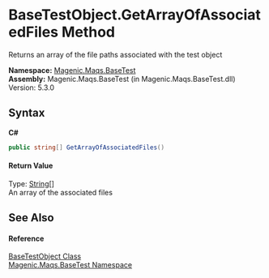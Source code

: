 # BaseTestObject.GetArrayOfAssociatedFiles Method 
 

Returns an array of the file paths associated with the test object

**Namespace:**&nbsp;<a href="MAQS_5/BaseTest_AUTOGENERATED/Magenic-Maqs-BaseTest_Namespace">Magenic.Maqs.BaseTest</a><br />**Assembly:**&nbsp;Magenic.Maqs.BaseTest (in Magenic.Maqs.BaseTest.dll) Version: 5.3.0

## Syntax

**C#**<br />
``` C#
public string[] GetArrayOfAssociatedFiles()
```


#### Return Value
Type: <a href="http://msdn2.microsoft.com/en-us/library/s1wwdcbf" target="_blank">String</a>[]<br />An array of the associated files

## See Also


#### Reference
<a href="MAQS_5/BaseTest_AUTOGENERATED/BaseTestObject_Class">BaseTestObject Class</a><br /><a href="MAQS_5/BaseTest_AUTOGENERATED/Magenic-Maqs-BaseTest_Namespace">Magenic.Maqs.BaseTest Namespace</a><br />